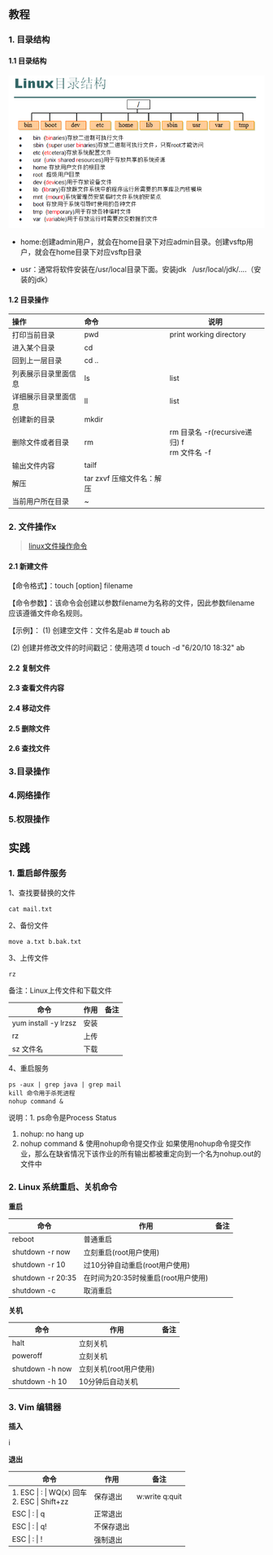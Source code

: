 ## 教程

### 1. 目录结构

#### 1.1 目录结构

![Linux目录结构](https://github.com/lennywang/Img/raw/master/linux.png)

* home:创建admin用户，就会在home目录下对应admin目录。创建vsftp用户，就会在home目录下对应vsftp目录


* usr：通常将软件安装在/usr/local目录下面。安装jdk   /usr/local/jdk/….（安装的jdk）

#### 1.2 目录操作

| 操作         | 命令                | 说明                                       |
| :--------- | :---------------- | ---------------------------------------- |
| 打印当前目录     | pwd               | print working directory                  |
| 进入某个目录     | cd                |                                          |
| 回到上一层目录    | cd ..             |                                          |
| 列表展示目录里面信息 | ls                | list                                     |
| 详细展示目录里面信息 | ll                | list                                     |
| 创建新的目录     | mkdir             |                                          |
| 删除文件或者目录   | rm                | rm  目录名  -r(recursive递归) f <br/> rm 文件名 -f |
| 输出文件内容     | tailf             |                                          |
| 解压         | tar zxvf 压缩文件名：解压 |                                          |
| 当前用户所在目录   | ~                 |                                          |



### 2. 文件操作x

> [linux文件操作命令](https://blog.csdn.net/hardworkingzy/article/details/54835913)

#### 2.1 新建文件

【命令格式】：touch [option] filename

【命令参数】：该命令会创建以参数filename为名称的文件，因此参数filename     应该遵循文件命名规则。

【示例】： (1) 创建空文件：文件名是ab    				# touch ab

​		   (2) 创建并修改文件的时间戳记：使用选项 d          touch -d "6/20/10 18:32" ab

#### 2.2 复制文件

#### 2.3 查看文件内容

#### 2.4 移动文件

#### 2.5 删除文件

#### 2.6 查找文件

### 3.目录操作

### 4.网络操作 

### 5.权限操作





## 实践

### 1. 重启邮件服务

1、查找要替换的文件

```shell
cat mail.txt
```

2、备份文件

```shell
move a.txt b.bak.txt
```

3、上传文件

```shell
rz
```

备注：Linux上传文件和下载文件

| 命令                   | 作用   | 备注   |
| -------------------- | ---- | ---- |
| yum install -y lrzsz | 安装   |      |
| rz                   | 上传   |      |
| sz 文件名               | 下载   |      |

4、重启服务

```shell
ps -aux | grep java | grep mail
kill 命令用于杀死进程
nohup command &
```

说明：1. ps命令是Process Status

1. nohup: no hang up
2. nohup command & 使用nohup命令提交作业
   如果使用nohup命令提交作业，那么在缺省情况下该作业的所有输出都被重定向到一个名为nohup.out的文件中

### 2. Linux 系统重启、关机命令

**重启**

| 命令                | 作用                      | 备注   |
| ----------------- | ----------------------- | ---- |
| reboot            | 普通重启                    |      |
| shutdown -r now   | 立刻重启(root用户使用)          |      |
| shutdown -r 10    | 过10分钟自动重启(root用户使用)     |      |
| shutdown -r 20:35 | 在时间为20:35时候重启(root用户使用) |      |
| shutdown -c       | 取消重启                    |      |

**关机**

| 命令              | 作用             | 备注   |
| --------------- | -------------- | ---- |
| halt            | 立刻关机           |      |
| poweroff        | 立刻关机           |      |
| shutdown -h now | 立刻关机(root用户使用) |      |
| shutdown -h 10  | 10分钟后自动关机      |      |

### 3. Vim 编辑器

**插入**

 i

**退出**

| 命令                                       | 作用    | 备注               |
| ---------------------------------------- | ----- | ---------------- |
| 1. ESC \| : \| WQ(x) 回车<br />2. ESC \| Shift+zz | 保存退出  | w:write   q:quit |
| ESC \| : \| q                            | 正常退出  |                  |
| ESC \| : \| q!                           | 不保存退出 |                  |
| ESC \| : \| !                            | 强制退出  |                  |









